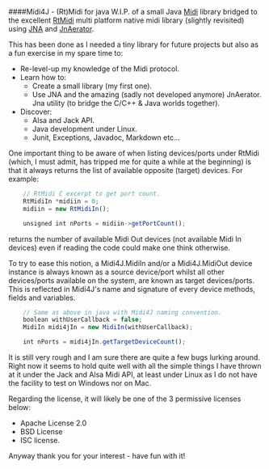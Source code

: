####Midi4J - (Rt)Midi for java 
W.I.P. of a small Java [Midi](http://www.planetoftunes.com/midi-sequencing/midi-status-and-data-bytes.html) 
library bridged to the excellent
[RtMidi](https://github.com/thestk/rtmidi) 
multi platform native midi library (slightly revisited) using 
[JNA](https://github.com/java-native-access/jna) and 
[JnAerator](https://github.com/nativelibs4java/JNAerator). 

This has been done as I needed a tiny library for future projects but also as a fun exercise in my spare time to:
- Re-level-up my knowledge of the Midi protocol. 
- Learn how to:
    - Create a small library (my first one).
    - Use JNA and the amazing (sadly not developed anymore) JnAerator.
      Jna utility (to bridge the C/C++ & Java worlds together).
- Discover:
    - Alsa and Jack API.
    - Java development under Linux.
    - Junit, Exceptions, Javadoc, Markdown etc...
    
One important thing to be aware of when listing devices/ports under RtMidi 
(which, I must admit, has tripped me for quite a while at the beginning) 
is that it always returns the list of available opposite (target) devices. For example:
```javascript
    // RtMidi C excerpt to get port count.
    RtMidiIn *midiin = 0;
    midiin = new RtMidiIn();

    unsigned int nPorts = midiin->getPortCount();
```
returns the number of available Midi Out devices (not available Midi In devices) even if reading the code 
could make one think otherwise.

To try to ease this notion, a Midi4J.MidiIn and/or a Midi4J.MidiOut device instance is always known as a source 
device/port whilst all other devices/ports available on the system, are known as target devices/ports. 
This is reflected in Midi4J's name and signature of every device methods, fields and variables.
```javascript
    // Same as above in java with Midi4J naming convention.
    boolean withUserCallback = false;
    MidiIn midi4jIn = new MidiIn(withUserCallback);

    int nPorts = midi4jIn.getTargetDeviceCount();
```

It is still very rough and I am sure there are quite a few bugs lurking around. Right now it seems to 
hold quite well with all the simple things I have thrown at it under the Jack and Alsa Midi API, at least under Linux 
as I do not have the facility to test on Windows nor on Mac.

Regarding the license, it will likely be one of the 3 permissive licenses below:
- Apache License 2.0
- BSD License
- ISC license.

Anyway thank you for your interest - have fun with it!
